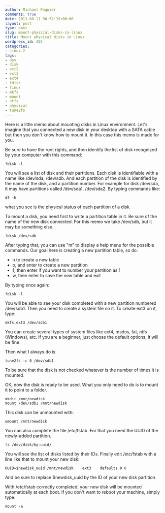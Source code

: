 ```yaml
---
author: Michael Paquier
comments: true
date: 2011-08-11 00:32:19+00:00
layout: post
type: post
slug: mount-physical-disks-in-linux
title: Mount physical disks in Linux
wordpress_id: 455
categories:
- Linux-2
tags:
- dev
- disk
- ext2
- ext3
- ext4
- fdisk
- linux
- mkfs
- mount
- ntfs
- physical
- tune2fs
---
```


Here is a little memo about mounting disks in Linux environment.
Let's imagine that you connected a new disk in your desktop with a SATA cable but then you don't know how to mount it. In this case this memo is made for you.

Be sure to have the root rights, and then identify the list of disk recognized by your computer with this command:

    fdisk -l

You will see a list of disk and their partitions. Each disk is identifiable with a name like /dev/sda, /dev/sdb. And each partition of the disk is identified by the name of the disk, and a partition number. For example for disk /dev/sda, it may have partitions called /dev/sda1, /dev/sda2.
By typing commands like:

    df -h

what you see is the physical status of each partition of a disk.

To mount a disk, you need first to write a partition table in it. Be sure of the name of the new disk connected. For this memo we take /dev/sdb, but it may be something else.

    fdisk /dev/sdb

After typing that, you can use "m" to display a help menu for the possible commands. Our goal here is creating a new partition table, so do:

  * n to create a new table	
  * p, and enter to create a new partition
  * 1, then enter if you want to number your partition as 1
  * w, then enter to save the new table and exit

By typing once again:

    fdisk -l

You will be able to see your disk completed with a new partition numbered /dev/sdb1.
Then you need to create a system file on it.
To create ext3 on it, type:

    mkfs.ext3 /dev/sdb1

You can create several types of system files like ext4, msdos, fat, ntfs (Windows), etc.
If you are a beginner, just choose the default options, it will be fine.

Then what I always do is:

    tune2fs -c 0 /dev/sdb1

To be sure that the disk is not checked whatever is the number of times it is mounted.

OK, now the disk is ready to be used. What you only need to do is to mount it to point to a folder.

    mkdir /mnt/newdisk
    mount /dev/sdb1 /mnt/newdisk

This disk can be unmounted with:

    umount /mnt/newdisk

You can also complete the file /etc/fstab. For that you need the UUID of the newly-added partition.

    ls /dev/disk/by-uuid/

You will see the list of disks listed by their IDs.
Finally edit /etc/fstab with a line like that to mount your new disk:

    UUID=$newdisk_uuid /mnt/newdisk    ext3    defaults 0 0

And be sure to replace $newdisk_uuid by the ID of your new disk partition.

With /etc/fstab correctly completed, your new disk will be mounted automatically at each boot. If you don't want to reboot your machine, simply type:

    mount -a
